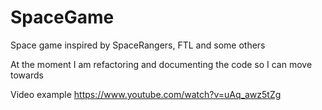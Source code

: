 # SpaceGame
Space game inspired by SpaceRangers, FTL and some others

At the moment I am refactoring and documenting the code so I can move towards

Video example https://www.youtube.com/watch?v=uAq_awz5tZg
